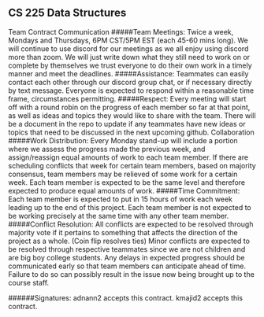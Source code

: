 ## CS 225 Data Structures
Team Contract
Communication
#####Team Meetings: 
Twice a week, Mondays and Thursdays, 6PM CST/5PM EST (each
45-60 mins long). We will continue to use discord for our meetings as we all enjoy using
discord more than zoom. We will just write down what they still need to work on or
complete by themselves we trust everyone to do their own work in a timely manner and
meet the deadlines.
#####Assistance: 
Teammates can easily contact each other through our discord group chat, or
if necessary directly by text message. Everyone is expected to respond within a
reasonable time frame, circumstances permitting.
#####Respect: 
Every meeting will start off with a round robin on the progress of each member
so far at that point, as well as ideas and topics they would like to share with the team.
There will be a document in the repo to update if any teammates have new ideas or topics
that need to be discussed in the next upcoming github.
Collaboration
#####Work Distribution: 
Every Monday stand-up will include a portion where we assess the
progress made the previous week, and assign/reassign equal amounts of work to each
team member. If there are scheduling conflicts that week for certain team members,
based on majority consensus, team members may be relieved of some work for a certain
week. Each team member is expected to be the same level and therefore expected to
produce equal amounts of work.
#####Time Commitment:
Each team member is expected to put in 15 hours of work each
week leading up to the end of this project. Each team member is not expected to be
working precisely at the same time with any other team member.
#####Conflict Resolution: 
All conflicts are expected to be resolved through majority vote if it
pertains to something that affects the direction of the project as a whole. (Coin flip
resolves ties) Minor conflicts are expected to be resolved through respective teammates
since we are not children and are big boy college students. Any delays in expected
progress should be communicated early so that team members can anticipate ahead of
time. Failure to do so can possibly result in the issue now being brought up to the course
staff.

######Signatures:
adnann2 accepts this contract.
kmajid2 accepts this contract. 
